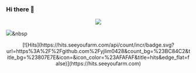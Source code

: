 ### Hi there 👋
<p align="center"><img src="https://capsule-render.vercel.app/api?type=wave&color=auto&height=250&section=header&fontSize=90&animation=twinkling"/></p>

<p align="center">
  
  <img src="https://img.shields.io/badge/Python-3766AB?style=flat-square&logo=Python&logoColor=white"/></a>&nbsp 
</p>
<p align="center">
  [![Hits](https://hits.seeyoufarm.com/api/count/incr/badge.svg?url=https%3A%2F%2Fgithub.com%2Fyjlim0428&count_bg=%23BC84C2&title_bg=%23807E7E&icon=&icon_color=%23AFAFAF&title=hits&edge_flat=false)](https://hits.seeyoufarm.com)
</p>
<!--
**yjlim0428/yjlim0428** is a ✨ _special_ ✨ repository because its `README.md` (this file) appears on your GitHub profile.

Here are some ideas to get you started:

- 🔭 I’m currently working on ...
- 🌱 I’m currently learning ...
- 👯 I’m looking to collaborate on ...
- 🤔 I’m looking for help with ...
- 💬 Ask me about ...
- 📫 How to reach me: ...
- 😄 Pronouns: ...
- ⚡ Fun fact: ...
-->
